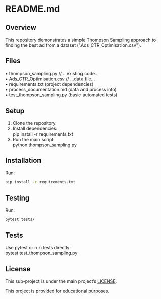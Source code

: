 # README.md
## Overview
This repository demonstrates a simple Thompson Sampling approach to finding the best ad from a dataset ("Ads_CTR_Optimisation.csv").

## Files
• thompson_sampling.py // ...existing code...  
• Ads_CTR_Optimisation.csv // ...data file...  
• requirements.txt (project dependencies)  
• process_documentation.md (data and process info)  
• test_thompson_sampling.py (basic automated tests)  

## Setup
1. Clone the repository.  
2. Install dependencies:  
   pip install -r requirements.txt  
3. Run the main script:  
   python thompson_sampling.py  

## Installation
Run:
```bash
pip install -r requirements.txt
```

## Testing
Run:
```bash
pytest tests/
```

## Tests
Use pytest or run tests directly:  
   pytest test_thompson_sampling.py  

## License
This sub-project is under the main project’s [LICENSE](../../LICENSE).

This project is provided for educational purposes.